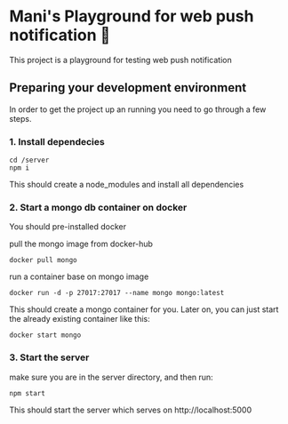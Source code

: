 # Mani's Playground for web push notification 🍉

This project is a playground for testing web push notification

## Preparing your development environment

In order to get the project up an running you need to go through a few steps.

### 1. **Install dependecies**

```
cd /server
npm i
```

This should create a node_modules and install all dependencies

### 2. **Start a mongo db container on docker**
You should pre-installed docker

pull the mongo image from docker-hub
```
docker pull mongo
```
run a container base on mongo image

```
docker run -d -p 27017:27017 --name mongo mongo:latest
```
This should create a mongo container for you.
Later on, you can just start the already existing container like this:

```
docker start mongo
```

### 3. **Start the server**

make sure you are in the server directory, and then run:
```
npm start
```

This should start the server which serves on http://localhost:5000